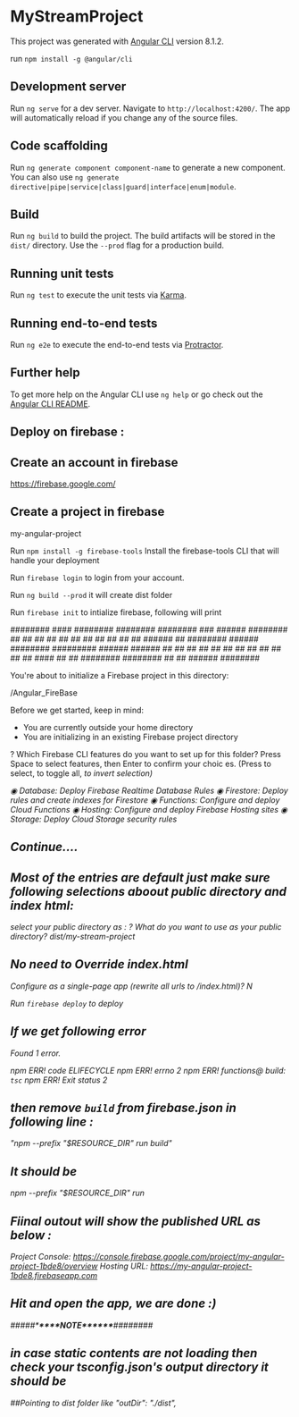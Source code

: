 # MyStreamProject

This project was generated with [Angular CLI](https://github.com/angular/angular-cli) version 8.1.2.

run `npm install -g @angular/cli`

## Development server

Run `ng serve` for a dev server. Navigate to `http://localhost:4200/`. The app will automatically reload if you change any of the source files.

## Code scaffolding

Run `ng generate component component-name` to generate a new component. You can also use `ng generate directive|pipe|service|class|guard|interface|enum|module`.

## Build

Run `ng build` to build the project. The build artifacts will be stored in the `dist/` directory. Use the `--prod` flag for a production build.

## Running unit tests

Run `ng test` to execute the unit tests via [Karma](https://karma-runner.github.io).

## Running end-to-end tests

Run `ng e2e` to execute the end-to-end tests via [Protractor](http://www.protractortest.org/).

## Further help

To get more help on the Angular CLI use `ng help` or go check out the [Angular CLI README](https://github.com/angular/angular-cli/blob/master/README.md).

## Deploy on firebase :

## Create an account in firebase
https://firebase.google.com/


## Create a project in firebase
my-angular-project

Run `npm install -g firebase-tools` Install the firebase-tools CLI that will handle your deployment

Run `firebase login` to login from your account.

Run `ng build --prod` it will create dist folder

Run `firebase init` to intialize firebase, following will print

######## #### ######## ######## ######## ### ###### ######## ## ## ## ## ## ## ## ## ## ## ## ###### ## ######## ###### ######## ######### ###### ###### ## ## ## ## ## ## ## ## ## ## ## ## #### ## ## ######## ######## ## ## ###### ########

You're about to initialize a Firebase project in this directory:

/Angular_FireBase

Before we get started, keep in mind:

- You are currently outside your home directory
- You are initializing in an existing Firebase project directory

? Which Firebase CLI features do you want to set up for this folder? Press Space to select features, then Enter to confirm your choic
es. (Press <space> to select, <a> to toggle all, <i> to invert selection)

◉ Database: Deploy Firebase Realtime Database Rules
◉ Firestore: Deploy rules and create indexes for Firestore
◉ Functions: Configure and deploy Cloud Functions
◉ Hosting: Configure and deploy Firebase Hosting sites
◉ Storage: Deploy Cloud Storage security rules

## Continue....

## Most of the entries are default just make sure following selections aboout public directory and index html:

select your public directory as :
? What do you want to use as your public directory? dist/my-stream-project

## No need to Override index.html
Configure as a single-page app (rewrite all urls to /index.html)? N

Run `firebase deploy` to deploy

## If we get following error

Found 1 error.

npm ERR! code ELIFECYCLE
npm ERR! errno 2
npm ERR! functions@ build: `tsc`
npm ERR! Exit status 2

## then remove `build` from firebase.json in following line :

"npm --prefix \"\$RESOURCE_DIR\" run build"

## It should be

npm --prefix \"\$RESOURCE_DIR\" run

## Fiinal outout will show the published URL as below :

Project Console: https://console.firebase.google.com/project/my-angular-project-1bde8/overview
Hosting URL: https://my-angular-project-1bde8.firebaseapp.com

## Hit and open the app, we are done :)

#####\***\*\*\*\***NOTE\***\*\*\*\*\***########

## in case static contents are not loading then check your tsconfig.json's output directory it should be

##Pointing to dist folder like "outDir": "./dist",
